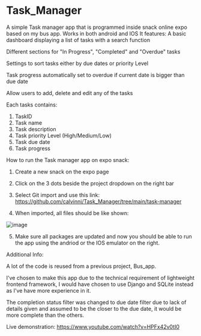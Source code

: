 # Task_Manager
 
A simple Task manager app that is programmed inside snack online expo based on my bus app. Works in both android and IOS
It features:
A basic dashboard displaying a list of tasks with a search function

Different sections for "In Progress", "Completed" and "Overdue" tasks

Settings to sort tasks either by due dates or priority Level

Task progress automatically set to overdue if current date is bigger than due date

Allow users to add, delete and edit any of the tasks

Each tasks contains:
1. TaskID
2. Task name
3. Task description
4. Task priority Level (High/Medium/Low)
5. Task due date
6. Task progress

How to run the Task manager app on expo snack:

1. Create a new snack on the expo page

2. Click on the 3 dots beside the project dropdown on the right bar

3. Select Git import and use this link: https://github.com/calvinni/Task_Manager/tree/main/task-manager

4. When imported, all files should be like shown:

![image](https://github.com/calvinni/Task_Manager/assets/109656337/8a26e307-02ae-48c4-8a17-d2d10df68ae0)

5. Make sure all packages are updated and now you should be able to run the app using the andriod or the IOS emulator on the right. 

Additional Info:

A lot of the code is reused from a previous project, Bus_app.

I've chosen to make this app due to the technical requirement of lightweight frontend framework, I would have chosen to use Django and SQLite instead as I've have more experience in it.

The completion status filter was changed to due date filter due to lack of details given and assumed to be the closer to the due date, it would be more complete than the others.


Live demonstration: https://www.youtube.com/watch?v=HPFx42v0tI0
